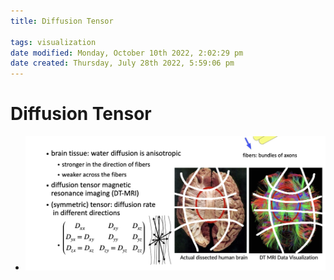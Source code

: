 ```yaml
---
title: Diffusion Tensor

tags: visualization 
date modified: Monday, October 10th 2022, 2:02:29 pm
date created: Thursday, July 28th 2022, 5:59:06 pm
---
```


# Diffusion Tensor
- ![Screenshot 2022-09-14 at 12.48.43 PM](assets/Screenshot%202022-09-14%20at%2012.48.43%20PM.png)

